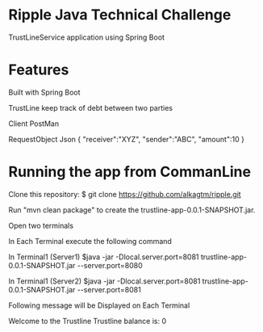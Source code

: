 # Ripple Java Technical Challenge
TrustLineService application using Spring Boot 

# Features
Built with Spring Boot

TrustLine keep track of debt between two parties

Client PostMan 

RequestObject Json
 {
   "receiver":"XYZ",
    "sender":"ABC",
    "amount":10
 }

# Running the app from CommanLine
Clone this repository:
    $ git clone https://github.com/alkagtm/ripple.git
    
    
Run "mvn clean package" to create the trustline-app-0.0.1-SNAPSHOT.jar.


Open two terminals

In Each Terminal execute the following command

In Terminal1 (Server1)
     $java -jar -Dlocal.server.port=8081 trustline-app-0.0.1-SNAPSHOT.jar --server.port=8080
     
In Terminal1 (Server2)
     $java -jar -Dlocal.server.port=8081 trustline-app-0.0.1-SNAPSHOT.jar --server.port=8081

Following message will be Displayed on Each Terminal 

Welcome to the Trustline
Trustline balance is: 0






     







